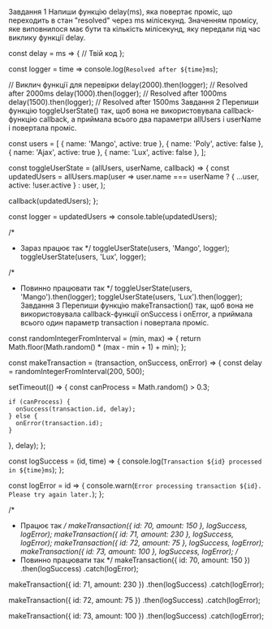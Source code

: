 Завдання 1 Напиши функцію delay(ms), яка повертає проміс, що переходить в стан
"resolved" через ms мілісекунд. Значенням промісу, яке виповнилося має бути та
кількість мілісекунд, яку передали під час виклику функції delay.

const delay = ms => { // Твій код };

const logger = time => console.log(`Resolved after ${time}ms`);

// Виклич функції для перевірки delay(2000).then(logger); // Resolved after
2000ms delay(1000).then(logger); // Resolved after 1000ms
delay(1500).then(logger); // Resolved after 1500ms Завдання 2 Перепиши функцію
toggleUserState() так, щоб вона не використовувала callback-функцію callback, а
приймала всього два параметри allUsers і userName і повертала проміс.

const users = [ { name: 'Mango', active: true }, { name: 'Poly', active: false
}, { name: 'Ajax', active: true }, { name: 'Lux', active: false }, ];

const toggleUserState = (allUsers, userName, callback) => { const updatedUsers =
allUsers.map(user => user.name === userName ? { ...user, active: !user.active }
: user, );

callback(updatedUsers); };

const logger = updatedUsers => console.table(updatedUsers);

/\*

- Зараз працює так \*/ toggleUserState(users, 'Mango', logger);
  toggleUserState(users, 'Lux', logger);

/\*

- Повинно працювати так \*/ toggleUserState(users, 'Mango').then(logger);
  toggleUserState(users, 'Lux').then(logger); Завдання 3 Перепиши функцію
  makeTransaction() так, щоб вона не використовувала callback-функції onSuccess
  і onError, а приймала всього один параметр transaction і повертала проміс.

const randomIntegerFromInterval = (min, max) => { return
Math.floor(Math.random() \* (max - min + 1) + min); };

const makeTransaction = (transaction, onSuccess, onError) => { const delay =
randomIntegerFromInterval(200, 500);

setTimeout(() => { const canProcess = Math.random() > 0.3;

    if (canProcess) {
      onSuccess(transaction.id, delay);
    } else {
      onError(transaction.id);
    }

}, delay); };

const logSuccess = (id, time) => {
console.log(`Transaction ${id} processed in ${time}ms`); };

const logError = id => {
console.warn(`Error processing transaction ${id}. Please try again later.`); };

/\*

- Працює так _/ makeTransaction({ id: 70, amount: 150 }, logSuccess, logError);
  makeTransaction({ id: 71, amount: 230 }, logSuccess, logError);
  makeTransaction({ id: 72, amount: 75 }, logSuccess, logError);
  makeTransaction({ id: 73, amount: 100 }, logSuccess, logError); /_
- Повинно працювати так \*/ makeTransaction({ id: 70, amount: 150 })
  .then(logSuccess) .catch(logError);

makeTransaction({ id: 71, amount: 230 }) .then(logSuccess) .catch(logError);

makeTransaction({ id: 72, amount: 75 }) .then(logSuccess) .catch(logError);

makeTransaction({ id: 73, amount: 100 }) .then(logSuccess) .catch(logError);
